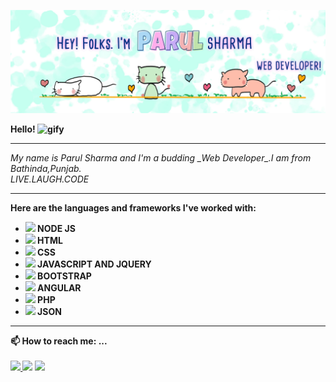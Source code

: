 <!--<a href="https://icons8.com/icon/84710/bootstrap"></a>-->

![Header](Header.jpg)


<!--
**ParulSharma4501/ParulSharma4501** is a ✨ _special_ ✨ repository because its `README.md` (this file) appears on your GitHub profile.

Here are some ideas to get you started:

- 🔭 I’m currently working on ...
- 🌱 I’m currently learning ...
- 👯 I’m looking to collaborate on ...
- 🤔 I’m looking for help with ...
- 💬 Ask me about ...
- 📫 How to reach me: ...
- 😄 Pronouns: ...
- ⚡ Fun fact: ...
-->

<b>Hello! ![gify](gif.gif=30x30)</b>
<hr>
<i>My name is Parul Sharma and I'm a budding _Web Developer_.I am from Bathinda,Punjab.<br>
LIVE.LAUGH.CODE</i>

<hr>


<b>Here are the languages and frameworks I've worked with:<b>

- <img src="https://img.icons8.com/color/30/000000/nodejs.png"/> NODE JS    
- <img src="https://img.icons8.com/offices/30/000000/html-filetype.png"/> HTML 
- <img src="https://img.icons8.com/offices/30/000000/css-filetype.png"/> CSS  
- <img src="https://img.icons8.com/offices/30/000000/js.png"/> JAVASCRIPT AND JQUERY
- <img src="https://img.icons8.com/windows/30/000000/bootstrap.png"/> BOOTSTRAP
- <img src="https://img.icons8.com/ios/30/000000/angularjs.png"/> ANGULAR
- <img src="https://img.icons8.com/offices/30/000000/php.png"/> PHP   
- <img src="https://img.icons8.com/offices/30/000000/json.png"/> JSON

<hr>

<b>📫 How to reach me: ...<b><br><br>
  <a href="https://www.linkedin.com/in/parul-sharma-734853190/"> <img src="https://img.icons8.com/cute-clipart/64/000000/linkedin.png"/> </a>
  <a href="https://www.instagram.com/its_parul_sharma_/">  <img src="https://img.icons8.com/cute-clipart/64/000000/instagram-new.png"/></a>
   <a href="https://github.com/ParulSharma4501"> <img src="https://img.icons8.com/cute-clipart/64/000000/github.png"/> </a>
